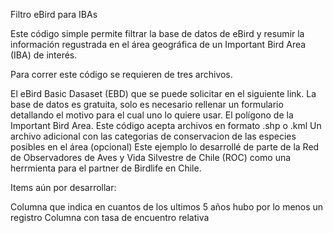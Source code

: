 Filtro eBird para IBAs

Este código simple permite filtrar la base de datos de eBird y resumir la información regustrada en el área geográfica de un Important Bird Area (IBA) de interés.

Para correr este código se requieren de tres archivos.

El eBird Basic Dasaset (EBD) que se puede solicitar en el siguiente link. La base de datos es gratuita, solo es necesario rellenar un formulario detallando el motivo para el cual uno lo quiere usar.
El polígono de la Important Bird Area. Este código acepta archivos en formato .shp o .kml
Un archivo adicional con las categorias de conservacion de las especies posibles en el área (opcional)
Este ejemplo lo desarrollé de parte de la Red de Observadores de Aves y Vida Silvestre de Chile (ROC) como una herrmienta para el partner de Birdlife en Chile.

Items aún por desarrollar:

Columna que indica en cuantos de los ultimos 5 años hubo por lo menos un registro
Columna con tasa de encuentro relativa

